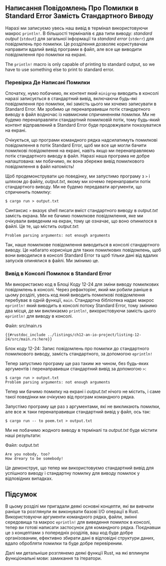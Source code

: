 ## Написання Повідомлень Про Помилки в Standard Error Замість Стандартного Виводу

Наразі ми записуємо увесь наш вивід в термінал використовуючи макрос `println!`. В більшості терміналів є два типи виводу: *standard output* (`stdout`) для загальної інформації та *standard error* (`stderr`) для повідомлень про помилки. Це розділення дозволяє користувачам направити вдалий вивід програми в файл, але все ще виводити повідомлення про помилки на екрані.

The `println!` macro is only capable of printing to standard output, so we have to use something else to print to standard error.

### Перевірка Де Написані Помилки

Спочатку, нумо побачимо, як контент який `minigrep` виводить в консолі наразі записується в стандартний вивід, включаючи будь-які повідомлення про помилки, які замість цього ми хочемо записувати в Standard Error. Ми зробимо це перенаправивши потік стандартного виводу в файл водночас із навмисним спричиненням помилки. Ми не будемо перенаправляти стандартний помилковій потік, тому будь-який контент відправлений в Standard Error буде продовжувати показуватися на екрані.

Очікується, що програми командного рядка надсилатимуть помилкові повідомлення в потік Standard Error, щоб ми все ще могли бачити помилкові повідомлення на екрані, навіть якщо ми перенаправляємо потік стандартного виводу в файл. Наразі наша програма не добре налаштована: ми побачимо, як вона збереже вивід помилкового повідомлення в файл натомість!

Щоб продемонструвати цю поведінку, ми запустимо програму з `>` і шляхом до файлу, *output.txt*, якому ми хочемо перенаправити потік стандартного виводу. Ми не будемо передавати аргументи, що спричинить помилку:

```console
$ cargo run > output.txt
```

Синтаксис `>` вказує shell писати вміст стандартного виводу в *output.txt* замість екрана. Ми не бачимо помилкове повідомлення, яке ми очікували виведеним на екран, тому це означає, що воно опинилося в файлі. Це те, що містить *output.txt*:

```text
Problem parsing arguments: not enough arguments
```

Так, наше помилкове повідомлення виводиться в консолі стандартного виводу. Це набагато корисніше для таких помилкових повідомлень, щоб вони виводилися в консолі Standard Error та щоб тільки дані від вдалих запусків опинялися в файлі. Ми змінимо це.

### Вивід в Консолі Помилок в Standard Error

Ми використаємо код в Блоці Коду 12-24 для зміни виводу помилкових повідомлень в консолі. Через рефакторінг, який ми робили раніше в цьому розділі, увесь код який виводить помилкові повідомлення перебуває в одній функції, `main`. Стандартна бібліотека надає макрос `eprintln!` який виводить в консолі потоку Standard Error, тому змінимо два місця, де ми викликаємо `println!`, використовуючи замість цього `eprintln!` для виводу в консолі.

<span class="filename">Файл: src/main.rs</span>

```rust,ignore
{{#rustdoc_include ../listings/ch12-an-io-project/listing-12-24/src/main.rs:here}}
```


<span class="caption">Блок коду 12-24: Запис повідомлень про помилки до стандартного помилкового виводу, замість стандартного, за допомогою `eprintln!`</span>

Тепер запустимо програму ще раз таким же чином, без будь-яких аргументів і перенаправивши стандартний вивід за допомогою `>`:

```console
$ cargo run > output.txt
Problem parsing arguments: not enough arguments
```

Тепер ми бачимо помилку на екрані і *output.txt* нічого не містить, і саме такої поведінки ми очікуємо від програм командного рядка.

Запустімо програму ще раз з аргументами, які не викликають помилки, але все ж таки перенаправивши стандартний вивід у файл, ось так:

```console
$ cargo run -- to poem.txt > output.txt
```

Ми не побачимо жодного виводу в терміналі та *output.txt* буде містити наші результати:

<span class="filename">Файл: output.txt</span>

```text
Are you nobody, too?
How dreary to be somebody!
```

Це демонструє, що тепер ми використовуємо стандартний вивід для успішного виводу і стандартну помилку для виводу помилок у відповідних випадках.

## Підсумок

В цьому розділі ми пригадали деякі основні концепти, які ви вивчили раніше та розглянули як виконувати базові I/O операції в Rust. Використовуючи аргументи командного рядка, файли, змінні середовища та макрос `eprintln!` для виведення помилок в консолі, тепер ви готові написати застосунок для командного рядка. Поєднавши це з концептами з попередніх розділів, ваш код буде добре організованим, ефективно збирати дані в відповідні структури даних, вдало обробляти помилки та буде добре перевіреним.

Далі ми детальніше розглянемо деякі функції Rust, на які вплинули функціональні мови: замикання та ітератори.
